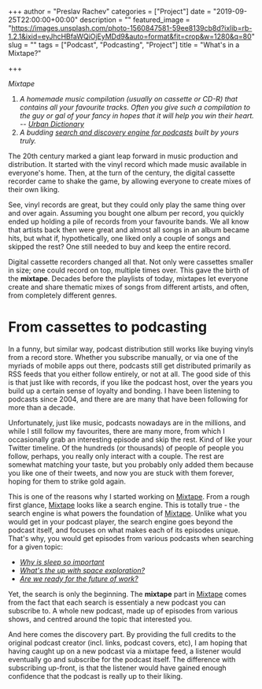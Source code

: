 +++
author = "Preslav Rachev"
categories = ["Project"]
date = "2019-09-25T22:00:00+00:00"
description = ""
featured_image = "https://images.unsplash.com/photo-1560847581-59ee8139cb8d?ixlib=rb-1.2.1&ixid=eyJhcHBfaWQiOjEyMDd9&auto=format&fit=crop&w=1280&q=80"
slug = ""
tags = ["Podcast", "Podcasting", "Project"]
title = "What's in a Mixtape?"

+++

_Mixtape_

1. _A homemade music compilation (usually on cassette or CD-R) that contains all your favourite tracks. Often you give such a compilation to the guy or gal of your fancy in hopes that it will help you win their heart. -- [Urban Dictionary](https://www.urbandictionary.com/define.php?term=Mixtapes)_
2. _A budding [search and discovery engine for podcasts](https://mixtape.preslav.me/) built by yours truly._

The 20th century marked a giant leap forward in music production and distribution. It started with the vinyl record which made music available in everyone's home. Then, at the turn of the century, the digital cassette recorder came to shake the game, by allowing everyone to create mixes of their own liking.

See, vinyl records are great, but they could only play the same thing over and over again. Assuming you bought one album per record, you quickly ended up holding a pile of records from your favourite bands. We all know that artists back then were great and almost all songs in an album became hits, but what if, hypothetically, one liked only a couple of songs and skipped the rest? One still needed to buy and keep the entire record.

Digital cassette recorders changed all that. Not only were cassettes smaller in size; one could record on top, multiple times over. This gave the birth of the **mixtape**. Decades before the playlists of today, mixtapes let everyone create and share thematic mixes of songs from different artists, and often, from completely different genres.

# From cassettes to podcasting

In a funny, but similar way, podcast distribution still works like buying vinyls from a record store. Whether you subscribe manually, or via one of the myriads of mobile apps out there, podcasts still get distributed primarily as RSS feeds that you either follow entirely, or not at all. The good side of this is that just like with records, if you like the podcast host, over the years you build up a certain sense of loyalty and bonding. I have been listening to podcasts since 2004, and there are are many that have been following for more than a decade.

Unfortunately, just like music, podcasts nowadays are in the millions, and while I still follow my favourites, there are many more, from which I occasionally grab an interesting episode and skip the rest. Kind of like your Twitter timeline. Of the hundreds (or thousands) of people of people you follow, perhaps, you really only interact with a couple. The rest are somewhat matching your taste, but you probably only added them because you like one of their tweets, and now you are stuck with them forever, hoping for them to strike gold again.

This is one of the reasons why I started working on [Mixtape](https://mixtape.preslav.me/). From a rough first glance, [Mixtape](https://mixtape.preslav.me/) looks like a search engine. This is totally true - the search engine is what powers the foundation of [Mixtape](https://mixtape.preslav.me/). Unlike what you would get in your podcast player, the search engine goes beyond the podcast itself, and focuses on what makes each of its episodes unique. That's why, you would get episodes from various podcasts when searching for a given topic:

- [_Why is sleep so important_](https://mixtape.preslav.me/?search=sleep%20science)
- [_What's the up with space exploration?_](https://mixtape.preslav.me/?search=space%20exploration&category=science)
- [_Are we ready for the future of work?_](https://mixtape.preslav.me/?search=future%20of%20work&category=business)

Yet, the search is only the beginning. The **mixtape** part in [Mixtape](https://mixtape.preslav.me/) comes from the fact that each search is essentialy a new podcast you can subscribe to. A whole new podcast, made up of episodes from various shows, and centred around the topic that interested you.

And here comes the discovery part. By providing the full credits to the original podcast creator (incl. links, podcast covers, etc), I am hoping that having caught up on a new podcast via a mixtape feed, a listener would eventually go and subscribe for the podcast itself. The difference with subscribing up-front, is that the listener would have gained enough confidence that the podcast is really up to their liking.

